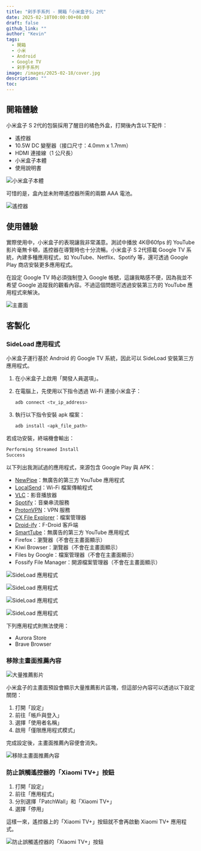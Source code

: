 ```yaml
---
title: "剁手手系列 - 開箱「小米盒子S」2代"
date: 2025-02-18T00:00:00+08:00
draft: false
github_link: ""
author: "Kevin"
tags:
  - 開箱
  - 小米
  - Android
  - Google TV
  - 剁手手系列
image: /images/2025-02-18/cover.jpg
description: ""
toc:
---
```


## 開箱體驗

小米盒子 S 2代的包裝採用了醒目的橘色外盒，打開後內含以下配件：

- 遙控器
- 10.5W DC 變壓器（接口尺寸：4.0mm x 1.7mm）
- HDMI 連接線（1 公尺長）
- 小米盒子本體
- 使用說明書

![小米盒子本體](/images/2025-02-18/01.jpg)

可惜的是，盒內並未附帶遙控器所需的兩顆 AAA 電池。

![遙控器](/images/2025-02-18/02.jpg)

## 使用體驗

實際使用中，小米盒子的表現讓我非常滿意。測試中播放 4K@60fps 的 YouTube 影片毫無卡頓，遙控器在導覽時也十分流暢。小米盒子 S 2代搭載 Google TV 系統，內建多種應用程式，如 YouTube、Netflix、Spotify 等，還可透過 Google Play 商店安裝更多應用程式。

在設定 Google TV 時必須強制登入 Google 帳號，這讓我略感不便，因為我並不希望 Google 追蹤我的觀看內容。不過這個問題可透過安裝第三方的 YouTube 應用程式來解決。

![主畫面](/images/2025-02-18/10.png)

## 客製化

### SideLoad 應用程式

小米盒子運行基於 Android 的 Google TV 系統，因此可以 SideLoad 安裝第三方應用程式。

1. 在小米盒子上啟用「開發人員選項」。
2. 在電腦上，先使用以下指令透過 Wi-Fi 連接小米盒子：

   ```bash
   adb connect <tv_ip_address>
   ```

3. 執行以下指令安裝 apk 檔案：

   ```bash
   adb install <apk_file_path>
   ```

若成功安裝，終端機會輸出：

```bash
Performing Streamed Install
Success
```

以下列出我測試過的應用程式，來源包含 Google Play 與 APK：

- [NewPipe](https://newpipe.net)：無廣告的第三方 YouTube 應用程式
- [LocalSend](https://play.google.com/store/apps/details?id=org.localsend.localsend_app&hl=en-US&pli=1)：Wi-Fi 檔案傳輸程式
- [VLC](https://play.google.com/store/apps/details?id=org.videolan.vlc&hl=en-US)：影音播放器
- [Spotify](https://play.google.com/store/apps/details?id=com.spotify.music&hl=en-US)：音樂串流服務
- [ProtonVPN](https://play.google.com/store/apps/details?id=ch.protonvpn.android&hl=en-US)：VPN 服務
- [CX File Explorer](https://play.google.com/store/apps/details?id=com.cxinventor.file.explorer&hl=en-US)：檔案管理器
- [Droid-ify](https://github.com/Droid-ify/client)：F-Droid 客戶端
- [SmartTube](https://github.com/yuliskov/smarttube)：無廣告的第三方 YouTube 應用程式
- Firefox：瀏覽器（不會在主畫面顯示）
- Kiwi Browser：瀏覽器（不會在主畫面顯示）
- Files by Google：檔案管理器（不會在主畫面顯示）
- Fossify File Manager：開源檔案管理器（不會在主畫面顯示）

![SideLoad 應用程式](/images/2025-02-18/03.png)

![SideLoad 應用程式](/images/2025-02-18/07.png)

![SideLoad 應用程式](/images/2025-02-18/08.png)

![SideLoad 應用程式](/images/2025-02-18/09.png)

下列應用程式則無法使用：

- Aurora Store  
- Brave Browser

### 移除主畫面推薦內容

![大量推薦影片](/images/2025-02-18/04.png)

小米盒子的主畫面預設會顯示大量推薦影片區塊，但這部分內容可以透過以下設定關閉：

1. 打開「設定」
2. 前往「帳戶與登入」
3. 選擇「使用者名稱」
4. 啟用「僅限應用程式模式」

完成設定後，主畫面推薦內容便會消失。

![移除主畫面推薦內容](/images/2025-02-18/05.png)

### 防止誤觸遙控器的「Xiaomi TV+」按鈕

1. 打開「設定」
2. 前往「應用程式」
3. 分別選擇「PatchWall」和「Xiaomi TV+」
4. 選擇「停用」

這樣一來，遙控器上的「Xiaomi TV+」按鈕就不會再啟動 Xiaomi TV+ 應用程式。

![防止誤觸遙控器的「Xiaomi TV+」按鈕](/images/2025-02-18/06.png)
